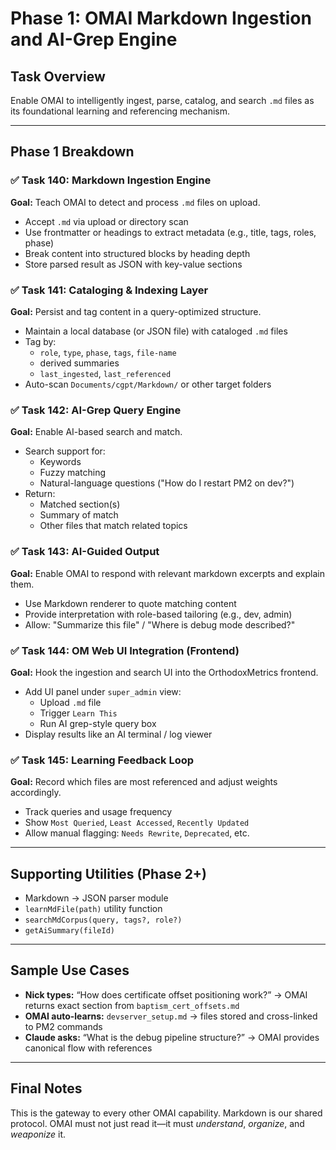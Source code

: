 # Phase 1: OMAI Markdown Ingestion and AI-Grep Engine

## Task Overview
Enable OMAI to intelligently ingest, parse, catalog, and search `.md` files as its foundational learning and referencing mechanism.

---

## Phase 1 Breakdown

### ✅ Task 140: Markdown Ingestion Engine
**Goal:** Teach OMAI to detect and process `.md` files on upload.
- Accept `.md` via upload or directory scan
- Use frontmatter or headings to extract metadata (e.g., title, tags, roles, phase)
- Break content into structured blocks by heading depth
- Store parsed result as JSON with key-value sections

### ✅ Task 141: Cataloging & Indexing Layer
**Goal:** Persist and tag content in a query-optimized structure.
- Maintain a local database (or JSON file) with cataloged `.md` files
- Tag by:
  - `role`, `type`, `phase`, `tags`, `file-name`
  - derived summaries
  - `last_ingested`, `last_referenced`
- Auto-scan `Documents/cgpt/Markdown/` or other target folders

### ✅ Task 142: AI-Grep Query Engine
**Goal:** Enable AI-based search and match.
- Search support for:
  - Keywords
  - Fuzzy matching
  - Natural-language questions ("How do I restart PM2 on dev?")
- Return:
  - Matched section(s)
  - Summary of match
  - Other files that match related topics

### ✅ Task 143: AI-Guided Output
**Goal:** Enable OMAI to respond with relevant markdown excerpts and explain them.
- Use Markdown renderer to quote matching content
- Provide interpretation with role-based tailoring (e.g., dev, admin)
- Allow: "Summarize this file" / "Where is debug mode described?"

### ✅ Task 144: OM Web UI Integration (Frontend)
**Goal:** Hook the ingestion and search UI into the OrthodoxMetrics frontend.
- Add UI panel under `super_admin` view:
  - Upload `.md` file
  - Trigger `Learn This`
  - Run AI grep-style query box
- Display results like an AI terminal / log viewer

### ✅ Task 145: Learning Feedback Loop
**Goal:** Record which files are most referenced and adjust weights accordingly.
- Track queries and usage frequency
- Show `Most Queried`, `Least Accessed`, `Recently Updated`
- Allow manual flagging: `Needs Rewrite`, `Deprecated`, etc.

---

## Supporting Utilities (Phase 2+)
- Markdown → JSON parser module
- `learnMdFile(path)` utility function
- `searchMdCorpus(query, tags?, role?)`
- `getAiSummary(fileId)`

---

## Sample Use Cases
- **Nick types:** “How does certificate offset positioning work?” → OMAI returns exact section from `baptism_cert_offsets.md`
- **OMAI auto-learns:** `devserver_setup.md` → files stored and cross-linked to PM2 commands
- **Claude asks:** “What is the debug pipeline structure?” → OMAI provides canonical flow with references

---

## Final Notes
This is the gateway to every other OMAI capability. Markdown is our shared protocol. OMAI must not just read it—it must *understand*, *organize*, and *weaponize* it.

